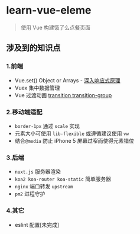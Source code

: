 # learn-vue-eleme

> 使用 Vue 构建饿了么点餐页面

## 涉及到的知识点

 ### 1.前端
- Vue.set() Object or Arrays - [深入响应式原理](https://cn.vuejs.org/v2/guide/reactivity.html)
- Vuex 集中数据管理
- Vue 过渡动画 [transition transition-group](https://cn.vuejs.org/v2/guide/transitions.html)

### 2.移动端适配
- `border-1px` 通过 `scale` 实现
- 元素大小可使用 `lib-flexible` 或遵循建议使用 `vw`
- 结合`@media` 防止 iPhone 5 屏幕过窄而使得元素错位

### 3.后端
- `nuxt.js` 服务器渲染
- `koa2 koa-router koa-static` 简单服务器
- `nginx` 端口转发 `upstream`
- `pm2` 进程守护

### 4.其它
- eslint 配置[未完成]
